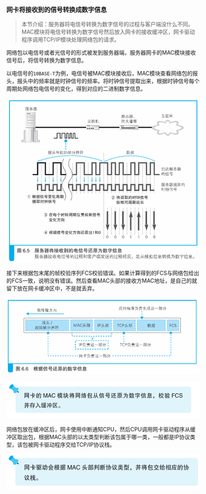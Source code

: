 ### 网卡将接收到的信号转换成数字信息

> 本节介绍：服务器将电信号转换为数字信号的过程与客户端没什么不同。MAC模块将电信号转换为数字信号然后放入网卡的接收缓冲区，网卡驱动程序调用TCP/IP模块处理网络包的请求。

网络包以电信号或者光信号的形式被发到服务器端，服务器网卡的MAC模块接收信号后，将信号转换为数字信息。

以电信号的`10BASE-T`为例，电信号被MAC模块接收后，MAC模块查看网络包的报头，报头中的频率就是时钟信号的频率。将时钟信号提取出来，根据时钟信号每个周期处网络包电信号的变化，得到对应的二进制数字信息。

![信号变化](img/10.png)

接下来根据包末尾的帧校验序列FCS校验错误。如果计算得到的FCS与网络包给出的FCS一致，说明没有错误。然后查看MAC头部的接收方MAC地址，是自己的就留下放在网卡缓冲区中，不是就丢弃。

![网络包](img/11.png)

![tip](img/12.png)

网络包放在缓冲区后，网卡使用中断通知CPU，然后CPU调用网卡驱动程序从缓冲区取出包，根据MAC头部的以太类型判断该包属于哪一类，一般都是IP协议类型，该包被网卡驱动程序交给TCP/IP协议栈。

![tip](img/13.png)